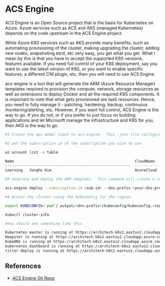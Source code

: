 # ACS Engine #

ACS Engine is an Open Source project that is the basis for Kubernetes on Azure.  Azure services such as ACS and AKS (managed Kubernetes) depends on the code upstream in the ACS Engine project.

While Azure K8S services such as AKS provide many benefits, such as automating provisioning of the cluster, making upgrading the cluster, adding new nodes, snapshoting etcd, etc very easy, you get what you get.  What I mean by this is that you have to accept the supported K8S versions, features available.  If you need full control of your K8S deployment, say you want to use the latest version of K8S, or you want to enable specific features, a different CNI plugin, etc, then you will need to use ACS Engine.

acs-engine is a tool that will generate the ARM (Azure Resource Manager) templates required to provision the compute, network, storage resources as well as extensions to deploy Docker and all the required K8S components.  It is important to note that what gets provisioned are IaaS resources.  Hence, you need to fully manage it - patching, hardening, backup, continuous monitering/alerting, etc.  However, if you want full control, ACS Engine is the way to go.  If you do not, or if you prefer to just focus on building applications and let Microsoft manage the infrastructure and K8S for you, then AKS is the way to go.

```sh
#1 Create the api model input to acs-engine.  This .json file configures the version of K8S that should be deployed as well as the number of agent nodes etc.  See k8s-1.9.json as an example

#2 Get the subscription id of the subscription you wish to use

az account list -o table

Name                                                       CloudName    SubscriptionId                        State    IsDefault
---------------------------------------------------------  -----------  ------------------------------------  -------  -----------
Learning - Jungho Kim                                      AzureCloud   f6de0a1c-8065-430a-92d0-2dd8fff75     Enabled  True

#3 Generate and deploy the ARM template.  This command will create a resource group with the same name as your dns-prefix then deploy the IaaS resources into the RG.  It will also generate the ARM templates, the certs/keys for all the control plane components, the kubectl client, as well as kubeconfig files to access each Azure region.  Look at the contents of the _output directory.  Note, if you want to just generate the output, replace deploy with generate.

acs-engine deploy --subscription-id <sub-id> --dns-prefix <your-dns-prefix> --location <region e.g. canadaeast> --api-model <your-api-model-json>

#4 Access the cluster using the kubeconfig for the region.  

export KUBECONFIG=`pwd`/_output/<dns-prefix>/kubeconfig/kubeconfig.<region>.json

kubectl cluster-info

#You should see something like this

Kubernetes master is running at https://architech-k8s2.eastus2.cloudapp.azure.com
Heapster is running at https://architech-k8s2.eastus2.cloudapp.azure.com/api/v1/namespaces/kube-system/services/heapster/proxy
KubeDNS is running at https://architech-k8s2.eastus2.cloudapp.azure.com/api/v1/namespaces/kube-system/services/kube-dns:dns/proxy
kubernetes-dashboard is running at https://architech-k8s2.eastus2.cloudapp.azure.com/api/v1/namespaces/kube-system/services/https:kubernetes-dashboard:/proxy
tiller-deploy is running at https://architech-k8s2.eastus2.cloudapp.azure.com/api/v1/namespaces/kube-system/services/tiller-deploy:tiller/proxy

```

## References ##

* [ACS Engine Git Repo](https://github.com/Azure/acs-engine)